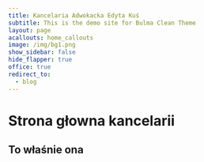 ```yaml
---
title: Kancelaria Adwokacka Edyta Kuś
subtitle: This is the demo site for Bulma Clean Theme
layout: page
acallouts: home_callouts
image: /img/bg1.png
show_sidebar: false
hide_flapper: true
office: true
redirect_to:
  - blog
---
```


# Strona głowna kancelarii

## To właśnie ona
